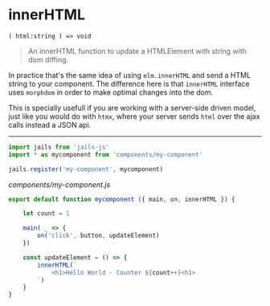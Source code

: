 # innerHTML 
``` ( html:string ) => void ```
> An innerHTML function to update a HTMLElement with string with dom diffing.

In practice that's the same idea of using `elm.innerHTML` and send a HTML string to your component. The difference here is that `innerHTML` interface uses `morphdom` in order to make optimal changes into the dom.

This is specially usefull if you are working with a server-side driven model, just like you would do with `htmx`, where your server sends `html` over the ajax calls instead a JSON api.

---

```js
import jails from 'jails-js'
import * as mycomponent from 'components/my-component'

jails.register('my-component', mycomponent)
```

*components/my-component.js*

```js
export default function mycomponent ({ main, on, innerHTML }) {

    let count = 1

    main( _ => {
        on('click', button, updateElement)
    })

    const updateElement = () => {
        innerHTML(`
            <h1>Hello World - Counter ${count++}<h1>
        `)
    }
}
```